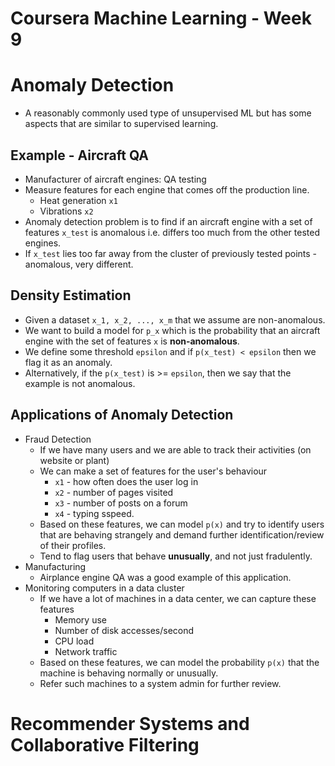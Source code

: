 # Coursera Machine Learning - Week 9

# Anomaly Detection
- A reasonably commonly used type of unsupervised ML but has some aspects that are similar to supervised learning.

## Example - Aircraft QA
- Manufacturer of aircraft engines: QA testing
- Measure features for each engine that comes off the production line.
	- Heat generation `x1`
	- Vibrations `x2`
- Anomaly detection problem is to find if an aircraft engine with a set of features `x_test` is anomalous i.e. differs too much from the other tested engines.
- If `x_test` lies too far away from the cluster of previously tested points - anomalous, very different.

## Density Estimation
- Given a dataset `x_1, x_2, ..., x_m` that we assume are non-anomalous.
- We want to build a model for `p_x` which is the probability that an aircraft engine with the set of features `x` is **non-anomalous**. 
- We define some threshold `epsilon` and if `p(x_test) < epsilon` then we flag it as an anomaly. 
- Alternatively, if the `p(x_test)` is >= `epsilon`, then we say that the example is not anomalous.

## Applications of Anomaly Detection
- Fraud Detection
	- If we have many users and we are able to track their activities (on website or plant)
	- We can make a set of features for the user's behaviour
		- `x1` - how often does the user log in
		- `x2` - number of pages visited
		- `x3` - number of posts on a forum
		- `x4` - typing sspeed.
	- Based on these features, we can model `p(x)` and try to identify users that are behaving strangely and demand further identification/review of their profiles.
	- Tend to flag users that behave **unusually**, and not just fradulently.
- Manufacturing 
	- Airplance engine QA was a good example of this application.
- Monitoring computers in a data cluster
	- If we have a lot of machines in a data center, we can capture these features
		- Memory use 
		- Number of disk accesses/second
		- CPU load
		- Network traffic
	- Based on these features, we can model the probability `p(x)` that the machine is behaving normally or unusually. 
	- Refer such machines to a system admin for further review.

# Recommender Systems and Collaborative Filtering